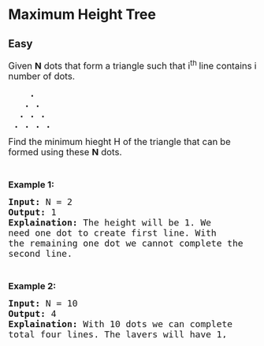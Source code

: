# Maximum Height Tree
## Easy 
<div class="problem-statement" style="user-select: auto;">
                <p style="user-select: auto;"></p><p style="user-select: auto;"><span style="font-size: 18px; user-select: auto;">Given <strong style="user-select: auto;">N</strong> dots that form&nbsp;a triangle such that i<sup style="user-select: auto;">th&nbsp;</sup>line contains i number of dots.</span></p>

<pre style="user-select: auto;"><span style="font-size: 18px; user-select: auto;"><strong style="user-select: auto;">    .
   . .
  . . .
 . . . .</strong></span></pre>

<p style="user-select: auto;"><span style="font-size: 18px; user-select: auto;">Find the minimum hieght H of the triangle that can be formed using these <strong style="user-select: auto;">N</strong> dots.</span></p>

<p style="user-select: auto;">&nbsp;</p>

<p style="user-select: auto;"><strong style="user-select: auto;"><span style="font-size: 18px; user-select: auto;">Example 1:</span></strong></p>

<pre style="user-select: auto;"><span style="font-size: 18px; user-select: auto;"><strong style="user-select: auto;">Input:</strong> N = 2
<strong style="user-select: auto;">Output:</strong> 1
<strong style="user-select: auto;">Explaination:</strong> The height will be 1. We 
need one dot to create first line. With 
the remaining one dot we cannot complete the 
second line.</span></pre>

<p style="user-select: auto;">&nbsp;</p>

<p style="user-select: auto;"><strong style="user-select: auto;"><span style="font-size: 18px; user-select: auto;">Example 2:</span></strong></p>

<pre style="user-select: auto;"><span style="font-size: 18px; user-select: auto;"><strong style="user-select: auto;">Input:</strong> N = 10
<strong style="user-select: auto;">Output:</strong> 4
<strong style="user-select: auto;">Explaination:</strong> With 10 dots we can complete 
total four lines. The layers will have 1, 
2, 3 and 4 dots respectively.</span></pre>

<p style="user-select: auto;">&nbsp;</p>

<p style="user-select: auto;"><span style="font-size: 18px; user-select: auto;"><strong style="user-select: auto;">Your Task:</strong><br style="user-select: auto;">
You do not need to read input or print anything. Your task is to complete the function <strong style="user-select: auto;">height()</strong> which takes N as input parameter and returns the height of the triangle&nbsp;that we can form using N dots.</span></p>

<p style="user-select: auto;">&nbsp;</p>

<p style="user-select: auto;"><span style="font-size: 18px; user-select: auto;"><strong style="user-select: auto;">Expected Time Comlpexity:</strong> O(1)<br style="user-select: auto;">
<strong style="user-select: auto;">Expected Auxiliary Space:</strong> O(1)</span></p>

<p style="user-select: auto;">&nbsp;</p>

<p style="user-select: auto;"><span style="font-size: 18px; user-select: auto;"><strong style="user-select: auto;">Constraints:</strong><br style="user-select: auto;">
1 ≤ N ≤ 10<sup style="user-select: auto;">5</sup>&nbsp;&nbsp;</span></p>
 <p style="user-select: auto;"></p>
            </div>